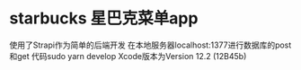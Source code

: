 # starbucks 星巴克菜单app

使用了Strapi作为简单的后端开发 在本地服务器localhost:1377进行数据库的post和get
代码sudo yarn develop
Xcode版本为Version 12.2 (12B45b)
